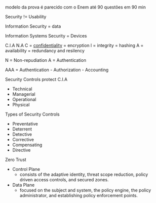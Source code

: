 modelo da prova é parecido com o Enem
até 90 questões em 90 min


Security != Usability


Information Security = data

Information Systems Security = Devices


C.I.A N.A
C = [confidentiality](Confidentiality.md) = encryption
I = integrity = hashing
A = availability = redundancy and resilency

N = Non-repudiation
A = Authentication

AAA = Authentication - Authorization - Accounting

Security Controls protect C.I.A
- Technical
- Managerial
- Operational
- Physical

Types of Security Controls
- Preventative
- Deterrent
- Detective
- Corrective
- Compensating
- Directive

Zero Trust
- Control Plane
	- consists of the adaptive identity, threat scope reduction, policy driven access controls, and secured zones.
- Data Plane
	- focused on the subject and system, the policy engine, the policy administrator, and establishing policy enforcement points.